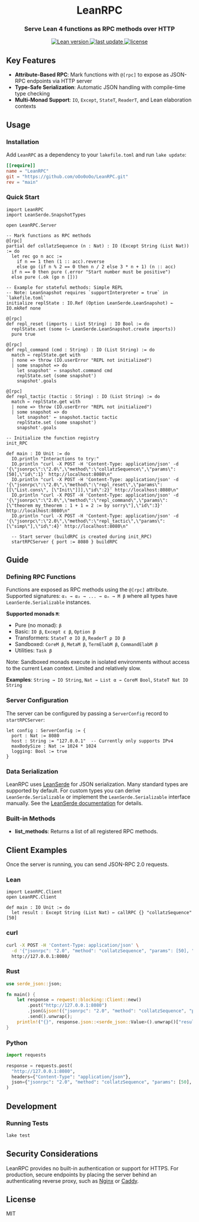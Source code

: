 <h1 align="center">
  LeanRPC
</h1>

<h3 align="center">Serve Lean 4 functions as RPC methods over HTTP</h3>

<p align="center">
  <a href="https://github.com/leanprover/lean4/releases/tag/v4.21.0">
    <img src="https://img.shields.io/badge/Lean-v4.21.0-blue" alt="Lean version" />
  </a>
  <a href="">
    <img src="https://img.shields.io/github/last-commit/oOo0oOo/LeanRPC" alt="last update" />
  </a>
  <a href="https://github.com/oOo0oOo/LeanRPC/blob/main/LICENSE">
    <img src="https://img.shields.io/github/license/oOo0oOo/LeanRPC.svg" alt="license" />
  </a>
</p>

## Key Features

- **Attribute-Based RPC**: Mark functions with `@[rpc]` to expose as JSON-RPC endpoints via HTTP server
- **Type-Safe Serialization**: Automatic JSON handling with compile-time type checking
- **Multi-Monad Support**: `IO`, `Except`, `StateT`, `ReaderT`, and Lean elaboration contexts

## Usage

### Installation

Add `LeanRPC` as a dependency to your `lakefile.toml` and run `lake update`:

```toml
[[require]]
name = "LeanRPC"
git = "https://github.com/oOo0oOo/LeanRPC.git"
rev = "main"
```

### Quick Start

```lean
import LeanRPC
import LeanSerde.SnapshotTypes

open LeanRPC.Server

-- Mark functions as RPC methods
@[rpc]
partial def collatzSequence (n : Nat) : IO (Except String (List Nat)) := do
  let rec go n acc :=
    if n == 1 then (1 :: acc).reverse
    else go (if n % 2 == 0 then n / 2 else 3 * n + 1) (n :: acc)
  if n == 0 then pure (.error "Start number must be positive")
  else pure (.ok (go n []))

-- Example for stateful methods: Simple REPL
-- Note: LeanSnapshot requires `supportInterpreter = true` in `lakefile.toml`
initialize replState : IO.Ref (Option LeanSerde.LeanSnapshot) ← IO.mkRef none

@[rpc]
def repl_reset (imports : List String) : IO Bool := do
  replState.set (some (← LeanSerde.LeanSnapshot.create imports))
  pure true

@[rpc]
def repl_command (cmd : String) : IO (List String) := do
  match ← replState.get with
  | none => throw (IO.userError "REPL not initialized")
  | some snapshot => do
    let snapshot' ← snapshot.command cmd
    replState.set (some snapshot')
    snapshot'.goals

@[rpc]
def repl_tactic (tactic : String) : IO (List String) := do
  match ← replState.get with
  | none => throw (IO.userError "REPL not initialized")
  | some snapshot => do
    let snapshot' ← snapshot.tactic tactic
    replState.set (some snapshot')
    snapshot'.goals

-- Initialize the function registry
init_RPC

def main : IO Unit := do
  IO.println "Interactions to try:"
  IO.println "curl -X POST -H 'Content-Type: application/json' -d '{\"jsonrpc\":\"2.0\",\"method\":\"collatzSequence\",\"params\":[50],\"id\":1}' http://localhost:8080\n"
  IO.println "curl -X POST -H 'Content-Type: application/json' -d '{\"jsonrpc\":\"2.0\",\"method\":\"repl_reset\",\"params\":[[\"List.cons\", [\"Init\"]]],\"id\":2}' http://localhost:8080\n"
  IO.println "curl -X POST -H 'Content-Type: application/json' -d '{\"jsonrpc\":\"2.0\",\"method\":\"repl_command\",\"params\":[\"theorem my_theorem : 1 + 1 = 2 := by sorry\"],\"id\":3}' http://localhost:8080\n"
  IO.println "curl -X POST -H 'Content-Type: application/json' -d '{\"jsonrpc\":\"2.0\",\"method\":\"repl_tactic\",\"params\":[\"simp\"],\"id\":4}' http://localhost:8080\n"

  -- Start server (buildRPC is created during init_RPC)
  startRPCServer { port := 8080 } buildRPC
```

## Guide

### Defining RPC Functions

Functions are exposed as RPC methods using the `@[rpc]` attribute. Supported signatures: `α₁ → α₂ → ... → αₙ → M β` where all types have `LeanSerde.Serializable` instances.

**Supported monads `M`**:
- Pure (no monad): `β`
- Basic: `IO β`, `Except ε β`, `Option β`
- Transformers: `StateT σ IO β`, `ReaderT ρ IO β`
- Sandboxed: `CoreM β`, `MetaM β`, `TermElabM β`, `CommandElabM β`
- Utilities: `Task β`

Note: Sandboxed monads execute in isolated environments without access to the current Lean context. Limited and relatively slow.

**Examples**: `String → IO String`, `Nat → List α → CoreM Bool`, `StateT Nat IO String`

### Server Configuration

The server can be configured by passing a `ServerConfig` record to `startRPCServer`:

```lean
let config : ServerConfig := {
  port : Nat := 8080
  host : String := "127.0.0.1"  -- Currently only supports IPv4
  maxBodySize : Nat := 1024 * 1024
  logging: Bool := true
}
```

### Data Serialization

LeanRPC uses [LeanSerde](https://github.com/oOo0oOo/LeanSerde) for JSON serialization. Many standard types are supported by default. For custom types you can derive `LeanSerde.Serializable` or implement the `LeanSerde.Serializable` interface manually. See the [LeanSerde documentation](https://github.com/oOo0oOo/LeanSerde#supported-types) for details.

### Built-in Methods

- **list_methods**: Returns a list of all registered RPC methods.

## Client Examples

Once the server is running, you can send JSON-RPC 2.0 requests.

### Lean

```lean
import LeanRPC.Client
open LeanRPC.Client

def main : IO Unit := do
  let result : Except String (List Nat) ← callRPC {} "collatzSequence" [50]
```

### curl

```sh
curl -X POST -H 'Content-Type: application/json' \
  -d '{"jsonrpc": "2.0", "method": "collatzSequence", "params": [50], "id": 1}' \
  http://127.0.0.1:8080/
```

### Rust

```rust
use serde_json::json;

fn main() {
    let response = reqwest::blocking::Client::new()
        .post("http://127.0.0.1:8080")
        .json(&json!({"jsonrpc": "2.0", "method": "collatzSequence", "params": [50], "id": 1}))
        .send().unwrap();
    println!("{}", response.json::<serde_json::Value>().unwrap()["result"]);
}
```

### Python

```python
import requests

response = requests.post(
  "http://127.0.0.1:8080",
  headers={"Content-Type": "application/json"},
  json={"jsonrpc": "2.0", "method": "collatzSequence", "params": [50], "id": 1}
)
```

## Development

### Running Tests

```sh
lake test
```

## Security Considerations

LeanRPC provides no built-in authentication or support for HTTPS. For production, secure endpoints by placing the server behind an authenticating reverse proxy, such as [Nginx](https://www.nginx.com/) or [Caddy](https://caddyserver.com/).

## License

MIT